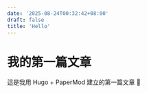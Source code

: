 ```yaml
---
date: '2025-08-24T00:32:42+08:00'
draft: false
title: 'Hello'
---
```



# 我的第一篇文章

這是我用 Hugo + PaperMod 建立的第一篇文章 🎉